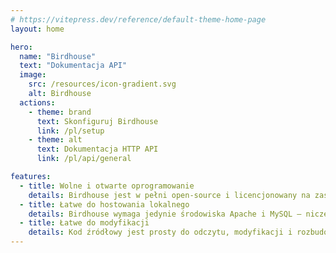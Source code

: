 ```yaml
---
# https://vitepress.dev/reference/default-theme-home-page
layout: home

hero:
  name: "Birdhouse"
  text: "Dokumentacja API"
  image:
    src: /resources/icon-gradient.svg
    alt: Birdhouse
  actions:
    - theme: brand
      text: Skonfiguruj Birdhouse
      link: /pl/setup
    - theme: alt
      text: Dokumentacja HTTP API
      link: /pl/api/general

features:
  - title: Wolne i otwarte oprogramowanie
    details: Birdhouse jest w pełni open-source i licencjonowany na zasadach licencji MIT.
  - title: Łatwe do hostowania lokalnego
    details: Birdhouse wymaga jedynie środowiska Apache i MySQL – niczego więcej, niczego mniej.
  - title: Łatwe do modyfikacji
    details: Kod źródłowy jest prosty do odczytu, modyfikacji i rozbudowy.
---
```


